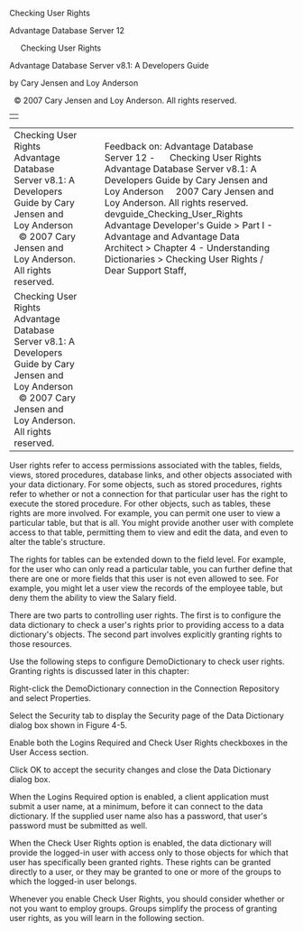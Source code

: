 Checking User Rights




Advantage Database Server 12  

     Checking User Rights

Advantage Database Server v8.1: A Developers Guide

by Cary Jensen and Loy Anderson

  © 2007 Cary Jensen and Loy Anderson. All rights reserved.

|  |
| --- |
|  |

|  |  |  |  |  |
| --- | --- | --- | --- | --- |
| Checking User Rights  Advantage Database Server v8.1: A Developers Guide  by Cary Jensen and Loy Anderson    © 2007 Cary Jensen and Loy Anderson. All rights reserved. |  |  | Feedback on: Advantage Database Server 12 -      Checking User Rights Advantage Database Server v8.1: A Developers Guide by Cary Jensen and Loy Anderson     2007 Cary Jensen and Loy Anderson. All rights reserved. devguide\_Checking\_User\_Rights Advantage Developer's Guide > Part I - Advantage and Advantage Data Architect > Chapter 4 - Understanding Dictionaries > Checking User Rights / Dear Support Staff, |  |
| Checking User Rights  Advantage Database Server v8.1: A Developers Guide  by Cary Jensen and Loy Anderson    © 2007 Cary Jensen and Loy Anderson. All rights reserved. |  |  |  |  |

User rights refer to access permissions associated with the tables, fields, views, stored procedures, database links, and other objects associated with your data dictionary. For some objects, such as stored procedures, rights refer to whether or not a connection for that particular user has the right to execute the stored procedure. For other objects, such as tables, these rights are more involved. For example, you can permit one user to view a particular table, but that is all. You might provide another user with complete access to that table, permitting them to view and edit the data, and even to alter the table's structure.

The rights for tables can be extended down to the field level. For example, for the user who can only read a particular table, you can further define that there are one or more fields that this user is not even allowed to see. For example, you might let a user view the records of the employee table, but deny them the ability to view the Salary field.

There are two parts to controlling user rights. The first is to configure the data dictionary to check a user's rights prior to providing access to a data dictionary's objects. The second part involves explicitly granting rights to those resources.

Use the following steps to configure DemoDictionary to check user rights. Granting rights is discussed later in this chapter:

Right-click the DemoDictionary connection in the Connection Repository and select Properties.

Select the Security tab to display the Security page of the Data Dictionary dialog box shown in Figure 4-5.

Enable both the Logins Required and Check User Rights checkboxes in the User Access section.

Click OK to accept the security changes and close the Data Dictionary dialog box.

When the Logins Required option is enabled, a client application must submit a user name, at a minimum, before it can connect to the data dictionary. If the supplied user name also has a password, that user's password must be submitted as well.

When the Check User Rights option is enabled, the data dictionary will provide the logged-in user with access only to those objects for which that user has specifically been granted rights. These rights can be granted directly to a user, or they may be granted to one or more of the groups to which the logged-in user belongs.

Whenever you enable Check User Rights, you should consider whether or not you want to employ groups. Groups simplify the process of granting user rights, as you will learn in the following section.